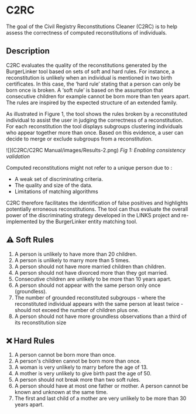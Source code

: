 # C2RC

The goal of the Civil Registry Reconstitutions Cleaner (C2RC) is to help assess the correctness of computed reconstitutions of individuals. 

## Description

C2RC evaluates the quality of the reconstitutions generated by the BurgerLinker tool based on sets of soft and hard rules. For instance, a reconstitution is unlikely when an individual is mentioned in two birth certificates. In this case, the ‘hard rule’ stating that a person can only be born once is broken. A ‘soft rule’ is based on the assumption that consecutive children for example cannot be born more than ten years apart. The rules are inspired by the expected structure of an extended family.

As illustrated in Figure 1, the tool shows the rules broken by a reconstituted individual to assist the user in judging the correctness of a reconstitution. For each reconstitution the tool displays subgroups clustering individuals who appear together more than once. Based on this evidence, a user can decide to merge or exclude subgroups from a reconstitution.

![](C2RC/C2RC Manual/images/Results-2.png)
*Fig 1: Enabling consistency validation*

Computed reconstitutions might not refer to a unique person due to :

- A weak set of discriminating criteria.
- The quality and size of the data.
- Limitations of matching algorithms

C2RC therefore facilitates the identification of false positives and highlights potentially erroneous reconstitutions. The tool can thus evaluate the overall power of the discriminating strategy developed in the LINKS project and re-implemented by the BurgerLinker entity matching tool.


## ⚠️ Soft Rules

1. A person is unlikely to have more than 20 children.
2. A person is unlikely to marry more than 5 times.
3. A person should not have more married children than children.
4. A person should not have divorced more than they got married.
5. Consecutive children are unlikely to be more than 10 years apart.
6. A person should not appear with the same person only once (groundless).
7. The number of grounded reconstituted subgroups - where the reconstituted individual appears with the same person at least twice - should not exceed the number of children plus one.
8. A person should not have more groundless observations than a third of its reconstitution size

## ❌ Hard Rules
1. A person cannot be born more than once.
2. A person's children cannot be born more than once.
3. A woman is very unlikely to marry before the age of 13.
4. A mother is very unlikely to give birth past the age of 50.
5. A person should not break more than two soft rules.
6. A person should have at most one father or mother.
    A person cannot be known and unknown at the same time.
7. The first and last child of a mother are very unlikely to be more than 30 years apart.





